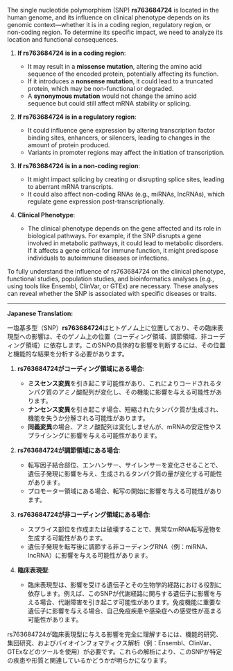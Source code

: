 The single nucleotide polymorphism (SNP) **rs763684724** is located in the human genome, and its influence on clinical phenotype depends on its genomic context—whether it is in a coding region, regulatory region, or non-coding region. To determine its specific impact, we need to analyze its location and functional consequences.

1. **If rs763684724 is in a coding region**:
   - It may result in a **missense mutation**, altering the amino acid sequence of the encoded protein, potentially affecting its function.
   - If it introduces a **nonsense mutation**, it could lead to a truncated protein, which may be non-functional or degraded.
   - A **synonymous mutation** would not change the amino acid sequence but could still affect mRNA stability or splicing.

2. **If rs763684724 is in a regulatory region**:
   - It could influence gene expression by altering transcription factor binding sites, enhancers, or silencers, leading to changes in the amount of protein produced.
   - Variants in promoter regions may affect the initiation of transcription.

3. **If rs763684724 is in a non-coding region**:
   - It might impact splicing by creating or disrupting splice sites, leading to aberrant mRNA transcripts.
   - It could also affect non-coding RNAs (e.g., miRNAs, lncRNAs), which regulate gene expression post-transcriptionally.

4. **Clinical Phenotype**:
   - The clinical phenotype depends on the gene affected and its role in biological pathways. For example, if the SNP disrupts a gene involved in metabolic pathways, it could lead to metabolic disorders. If it affects a gene critical for immune function, it might predispose individuals to autoimmune diseases or infections.

To fully understand the influence of rs763684724 on the clinical phenotype, functional studies, population studies, and bioinformatics analyses (e.g., using tools like Ensembl, ClinVar, or GTEx) are necessary. These analyses can reveal whether the SNP is associated with specific diseases or traits.

---

**Japanese Translation:**

一塩基多型（SNP）**rs763684724**はヒトゲノム上に位置しており、その臨床表現型への影響は、そのゲノム上の位置（コーディング領域、調節領域、非コーディング領域）に依存します。このSNPの具体的な影響を判断するには、その位置と機能的な結果を分析する必要があります。

1. **rs763684724がコーディング領域にある場合**:
   - **ミスセンス変異**を引き起こす可能性があり、これによりコードされるタンパク質のアミノ酸配列が変化し、その機能に影響を与える可能性があります。
   - **ナンセンス変異**を引き起こす場合、短縮されたタンパク質が生成され、機能を失うか分解される可能性があります。
   - **同義変異**の場合、アミノ酸配列は変化しませんが、mRNAの安定性やスプライシングに影響を与える可能性があります。

2. **rs763684724が調節領域にある場合**:
   - 転写因子結合部位、エンハンサー、サイレンサーを変化させることで、遺伝子発現に影響を与え、生成されるタンパク質の量が変化する可能性があります。
   - プロモーター領域にある場合、転写の開始に影響を与える可能性があります。

3. **rs763684724が非コーディング領域にある場合**:
   - スプライス部位を作成または破壊することで、異常なmRNA転写産物を生成する可能性があります。
   - 遺伝子発現を転写後に調節する非コーディングRNA（例：miRNA、lncRNA）に影響を与える可能性があります。

4. **臨床表現型**:
   - 臨床表現型は、影響を受ける遺伝子とその生物学的経路における役割に依存します。例えば、このSNPが代謝経路に関与する遺伝子に影響を与える場合、代謝障害を引き起こす可能性があります。免疫機能に重要な遺伝子に影響を与える場合、自己免疫疾患や感染症への感受性が高まる可能性があります。

rs763684724が臨床表現型に与える影響を完全に理解するには、機能的研究、集団研究、およびバイオインフォマティクス解析（例：Ensembl、ClinVar、GTExなどのツールを使用）が必要です。これらの解析により、このSNPが特定の疾患や形質と関連しているかどうかが明らかになります。